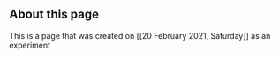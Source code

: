 ## About this page
This is a page that was created on [[20 February 2021, Saturday]] as an experiment
